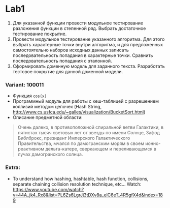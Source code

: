 # Lab1

1. Для указанной функции провести модульное тестирование разложения функции в степенной ряд. Выбрать достаточное
   тестирование покрытие.
2. Провести модульное тестирование указанного алгоритма. Для этого выбрать характерные точки внутри алгоритма, и для
   предложенных самостоятельно наборов исходных данных записать последовательность попадания в характерные точки.
   Сравнить последовательность попадания с эталонной.
3. Сформировать доменную модель для заданного текста. Разработать тестовое покрытие для данной доменной модели.

### Variant: 100011

* Функция `cos(x)`
* Программный модуль для работы c хеш-таблицей с разрешением коллизий методом цепочек (Hash
  String, http://www.cs.usfca.edu/~galles/visualization/BucketSort.html)
* Описание предметной области:

> Очень далеко, в противоположной спиральной ветви Галактики, в пятистах тысяч световых лет от звезды по имени Солнце, Зафод Библброкс, президент Имперского Галактического Правительства, мчался по дамогранским морям в своем ионно-реактивном дельта-катере, сверкающем и переливающемся в лучах дамогранского солнца.

### Extra:

* To understand how hashing, hashtable, hash function, collisions, separate chaining collision resolution technique,
  etc... Watch: https://www.youtube.com/watch?v=44A_jk4_Rx8&list=PL6Zs6LgrJj3tDXv8a_elC6eT_4R5gfX4d&index=189